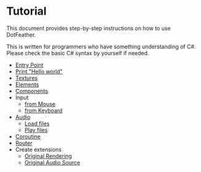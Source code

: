 # Tutorial

This document provides step-by-step instructions on how to use DotFeather.

This is written for programmers who have something understanding of C#. Please check the basic C# syntax by yourself if needed.

- [Entry Point](entry.md)
- [Print "Hello world"](hello.md)
- [Textures](texture.md)
- [Elements](elements/index.md)
- [Components](component.md)
- Input
	- [from Mouse](input/mouse.md)
	- [from Keyboard](input/keyboard.md)
- [Audio](audio.md)
	- [Load files](audio/load.md)
	- [Play files](audio/play.md)
- [Coroutine](coroutine.md)
- [Router](router.md)
- Create extensions
	- [Original Rendering](plugin/render.md)
	- [Original Audio Source](plugin/audiosource.md)

<!--
- 公式プラグイン (執筆中)
	- DotFeather.UI
	- DotFeather.Management
	- DotFeather.UI.Mvvm
-->
